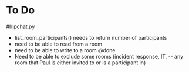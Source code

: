# To Do

#hipchat.py
- list_room_participants() needs to return number of participants
- need to be able to read from a room
- need to be able to write to a room @done
- Need to be able to exclude some rooms (incident response, IT, -- any room that Paul is either invited to or is a participant in)
